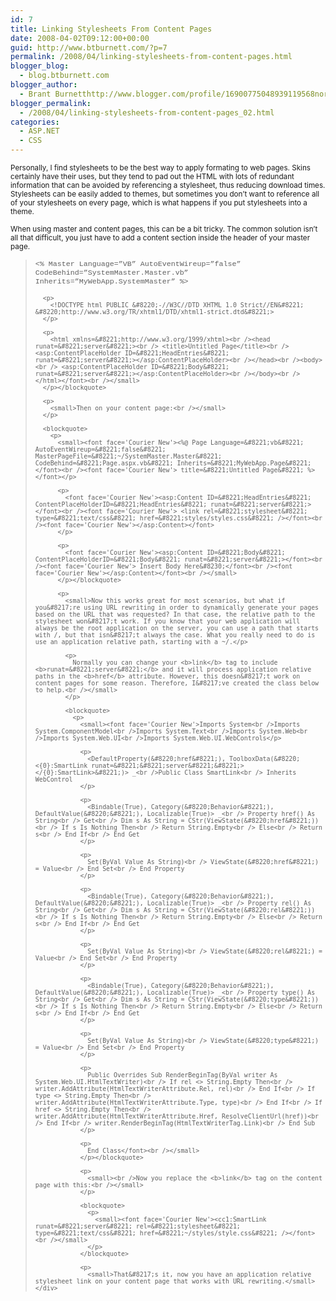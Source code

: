 ```yaml
---
id: 7
title: Linking Stylesheets From Content Pages
date: 2008-04-02T09:12:00+00:00
guid: http://www.btburnett.com/?p=7
permalink: /2008/04/linking-stylesheets-from-content-pages.html
blogger_blog:
  - blog.btburnett.com
blogger_author:
  - Brant Burnetthttp://www.blogger.com/profile/16900775048939119568noreply@blogger.com
blogger_permalink:
  - /2008/04/linking-stylesheets-from-content-pages_02.html
categories:
  - ASP.NET
  - CSS
---
```

<div xmlns='http://www.w3.org/1999/xhtml'>
  <small>Personally, I find stylesheets to be the best way to apply formating to web pages. Skins certainly have their uses, but they tend to pad out the HTML with lots of redundant information that can be avoided by referencing a stylesheet, thus reducing download times. Stylesheets can be easily added to themes, but sometimes you don&#8217;t want to reference all of your stylesheets on every page, which is what happens if you put stylesheets into a theme.</p>

  <p>
    When using master and content pages, this can be a bit tricky. The common solution isn&#8217;t all that difficult, you just have to add a content section inside the header of your master page.<br /></small>
  </p>

  <blockquote>
    <p>
      <small><font face='Courier New'><% Master Language=&#8221;VB&#8221; AutoEventWireup=&#8221;false&#8221; CodeBehind=&#8221;SystemMaster.Master.vb&#8221; Inherits=&#8221;MyWebApp.SystemMaster&#8221; %></p>

      <p>
        <!DOCTYPE html PUBLIC &#8220;-//W3C//DTD XHTML 1.0 Strict//EN&#8221; &#8220;http://www.w3.org/TR/xhtml1/DTD/xhtml1-strict.dtd&#8221;>
      </p>

      <p>
        <html xmlns=&#8221;http://www.w3.org/1999/xhtml><br /><head runat=&#8221;server&#8221;><br /> <title>Untitled Page</title><br /> <asp:ContentPlaceHolder ID=&#8221;HeadEntries&#8221; runat=&#8221;server&#8221;></asp:ContentPlaceHolder><br /></head><br /><body><br /> <asp:ContentPlaceHolder ID=&#8221;Body&#8221; runat=&#8221;server&#8221;></asp:ContentPlaceHolder><br /></body><br /></html></font><br /></small>
      </p></blockquote>

      <p>
        <small>Then on your content page:<br /></small>
      </p>

      <blockquote>
        <p>
          <small><font face='Courier New'><%@ Page Language=&#8221;vb&#8221; AutoEventWireup=&#8221;false&#8221; MasterPageFile=&#8221;~/SystemMaster.Master&#8221; CodeBehind=&#8221;Page.aspx.vb&#8221; Inherits=&#8221;MyWebApp.Page&#8221; </font><br /><font face='Courier New'> title=&#8221;Untitled Page&#8221; %></font></p>

          <p>
            <font face='Courier New'><asp:Content ID=&#8221;HeadEntries&#8221; ContentPlaceHolderID=&#8221;HeadEntries&#8221; runat=&#8221;server&#8221;></font><br /><font face='Courier New'> <link rel=&#8221;stylesheet&#8221; type=&#8221;text/css&#8221; href=&#8221;styles/styles.css&#8221; /></font><br /><font face='Courier New'></asp:Content></font>
          </p>

          <p>
            <font face='Courier New'><asp:Content ID=&#8221;Body&#8221; ContentPlaceHolderID=&#8221;Body&#8221; runat=&#8221;server&#8221;></font><br /><font face='Courier New'> Insert Body Here&#8230;</font><br /><font face='Courier New'></asp:Content></font><br /></small>
          </p></blockquote>

          <p>
            <small>Now this works great for most scenarios, but what if you&#8217;re using URL rewriting in order to dynamically generate your pages based on the URL that was requested? In that case, the relative path to the stylesheet won&#8217;t work. If you know that your web application will always be the root application on the server, you can use a path that starts with /, but that isn&#8217;t always the case. What you really need to do is use an application relative path, starting with a ~/.</p>

            <p>
              Normally you can change your <b>link</b> tag to include <b>runat=&#8221;server&#8221;</b> and it will process application relative paths in the <b>href</b> attribute. However, this doesn&#8217;t work on content pages for some reason. Therefore, I&#8217;ve created the class below to help.<br /></small>
            </p>

            <blockquote>
              <p>
                <small><font face='Courier New'>Imports System<br />Imports System.ComponentModel<br />Imports System.Text<br />Imports System.Web<br />Imports System.Web.UI<br />Imports System.Web.UI.WebControls</p>

                <p>
                  <DefaultProperty(&#8220;href&#8221;), ToolboxData(&#8220;<{0}:SmartLink runat=&#8221;&#8221;server&#8221;&#8221;></{0}:SmartLink>&#8221;)> _<br />Public Class SmartLink<br /> Inherits WebControl
                </p>

                <p>
                  <Bindable(True), Category(&#8220;Behavior&#8221;), DefaultValue(&#8220;&#8221;), Localizable(True)> _<br /> Property href() As String<br /> Get<br /> Dim s As String = CStr(ViewState(&#8220;href&#8221;))<br /> If s Is Nothing Then<br /> Return String.Empty<br /> Else<br /> Return s<br /> End If<br /> End Get
                </p>

                <p>
                  Set(ByVal Value As String)<br /> ViewState(&#8220;href&#8221;) = Value<br /> End Set<br /> End Property
                </p>

                <p>
                  <Bindable(True), Category(&#8220;Behavior&#8221;), DefaultValue(&#8220;&#8221;), Localizable(True)> _<br /> Property rel() As String<br /> Get<br /> Dim s As String = CStr(ViewState(&#8220;rel&#8221;))<br /> If s Is Nothing Then<br /> Return String.Empty<br /> Else<br /> Return s<br /> End If<br /> End Get
                </p>

                <p>
                  Set(ByVal Value As String)<br /> ViewState(&#8220;rel&#8221;) = Value<br /> End Set<br /> End Property
                </p>

                <p>
                  <Bindable(True), Category(&#8220;Behavior&#8221;), DefaultValue(&#8220;&#8221;), Localizable(True)> _<br /> Property type() As String<br /> Get<br /> Dim s As String = CStr(ViewState(&#8220;type&#8221;))<br /> If s Is Nothing Then<br /> Return String.Empty<br /> Else<br /> Return s<br /> End If<br /> End Get
                </p>

                <p>
                  Set(ByVal Value As String)<br /> ViewState(&#8220;type&#8221;) = Value<br /> End Set<br /> End Property
                </p>

                <p>
                  Public Overrides Sub RenderBeginTag(ByVal writer As System.Web.UI.HtmlTextWriter)<br /> If rel <> String.Empty Then<br /> writer.AddAttribute(HtmlTextWriterAttribute.Rel, rel)<br /> End If<br /> If type <> String.Empty Then<br /> writer.AddAttribute(HtmlTextWriterAttribute.Type, type)<br /> End If<br /> If href <> String.Empty Then<br /> writer.AddAttribute(HtmlTextWriterAttribute.Href, ResolveClientUrl(href))<br /> End If<br /> writer.RenderBeginTag(HtmlTextWriterTag.Link)<br /> End Sub
                </p>

                <p>
                  End Class</font><br /></small>
                </p></blockquote>

                <p>
                  <small><br />Now you replace the <b>link</b> tag on the content page with this:<br /></small>
                </p>

                <blockquote>
                  <p>
                    <small><font face='Courier New'><cc1:SmartLink runat=&#8221;server&#8221; rel=&#8221;stylesheet&#8221; type=&#8221;text/css&#8221; href=&#8221;~/styles/style.css&#8221; /></font><br /></small>
                  </p>
                </blockquote>

                <p>
                  <small>That&#8217;s it, now you have an application relative stylesheet link on your content page that works with URL rewriting.</small></div>

